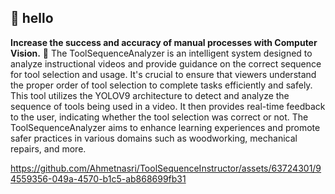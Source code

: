 ## 👋 hello

**Increase the success and accuracy of manual processes with Computer Vision.** 🤝
The ToolSequenceAnalyzer is an intelligent system designed to analyze instructional videos and provide guidance on the correct sequence for tool selection and usage. It's crucial to ensure that viewers understand the proper order of tool selection to complete tasks efficiently and safely. This tool utilizes the YOLOV9 architecture to detect and analyze the sequence of tools being used in a video. 
It then provides real-time feedback to the user, indicating whether the tool selection was correct or not. The ToolSequenceAnalyzer aims to enhance learning experiences and promote safer practices in various domains such as woodworking, mechanical repairs, and more. 

https://github.com/Ahmetnasri/ToolSequenceInstructor/assets/63724301/94559356-049a-4570-b1c5-ab868699fb31
